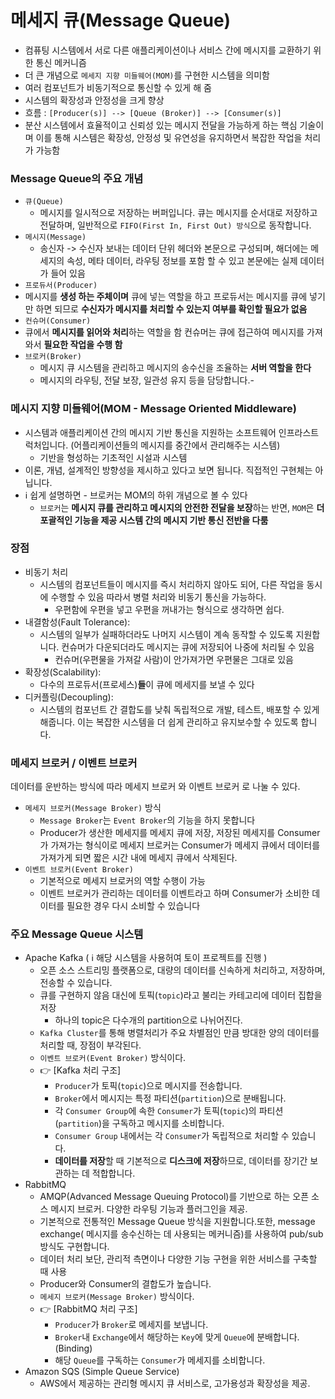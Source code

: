 # 메세지 큐(Message Queue)
- 컴퓨팅 시스템에서 서로 다른 애플리케이션이나 서비스 간에 메시지를 교환하기 위한 통신 메커니즘
- 더 큰 개념으로 `메세지 지향 미들웨어(MOM)`를 구현한 시스템을 의미함
- 여러 컴포넌트가 비동기적으로 통신할 수 있게 해 줌
- 시스템의 확장성과 안정성을 크게 향상
- 흐름 : `[Producer(s)] --> [Queue (Broker)] --> [Consumer(s)]`
- 분산 시스템에서 효율적이고 신뢰성 있는 메시지 전달을 가능하게 하는 핵심 기술이며 이를 통해 시스템은 확장성, 안정성 및 유연성을 유지하면서 복잡한 작업을 처리가 가능함

### Message Queue의 주요 개념
- `큐(Queue)`
  - 메시지를 일시적으로 저장하는 버퍼입니다. 큐는 메시지를 순서대로 저장하고 전달하며, 일반적으로 `FIFO(First In, First Out) 방식`으로 동작합니다.
- `메시지(Message)`
  -  송신자 -> 수신자 보내는 데이터 단위 헤더와 본문으로 구성되며, 해더에는 메세지의 속성, 메타 데이터, 라우팅 정보를 포함 할 수 있고 본문에는 실제 데이터가 들어 있음
-  `프로듀서(Producer)`
  -  메시지를 **생성 하는 주체이며** 큐에 넣는 역할을 하고 프로듀서는 메시지를 큐에 넣기만 하면 되므로 **수신자가 메시지를 처리할 수 있는지 여부를 확인할 필요가 없음**
-  `컨슈머(Consumer)`
  - 큐에서 **메시지를 읽어와 처리**하는 역할을 함 컨슈머는 큐에 접근하여 메시지를 가져와서 **필요한 작업을 수행 함**
- `브로커(Broker)`
  -  메시지 큐 시스템을 관리하고 메시지의 송수신을 조율하는 **서버 역할을 한다**
  -  메시지의 라우팅, 전달 보장, 일관성 유지 등을 담당합니다.-  

### 메시지 지향 미들웨어(MOM - Message Oriented Middleware)
- 시스템과 애플리케이션 간의 메시지 기반 통신을 지원하는 소프트웨어 인프라스트럭처입니다. (어플리케이션들의 메시지를 중간에서 관리해주는 시스템)
  -  기반을 형성하는 기초적인 시설과 시스템
-  이론, 개념, 설계적인 방향성을 제시하고 있다고 보면 됩니다. 직접적인 구현체는 아닙니다.
- ℹ️ 쉽게 설명하면 - 브로커는 MOM의 하위 개념으로 볼 수 있다
  -  `브로커`는 **메시지 큐를 관리하고 메시지의 안전한 전달을 보장**하는 반면, `MOM`은 **더 포괄적인 기능을 제공 시스템 간의 메시지 기반 통신 전반을 다룸**

### 장점
- 비동기 처리
  - 시스템의 컴포넌트들이 메시지를 즉시 처리하지 않아도 되어, 다른 작업을 동시에 수행할 수 있음 따라서 병렬 처리와 비동기 통신을 가능하다.
    - 우편함에 우편을 넣고 우편을 꺼내가는 형식으로 생각하면 쉽다.
- 내결함성(Fault Tolerance):
  - 시스템의 일부가 실패하더라도 나머지 시스템이 계속 동작할 수 있도록 지원합니다. 컨슈머가 다운되더라도 메시지는 큐에 저장되어 나중에 처리될 수 있음
    - 컨슈머(우편물을 가져갈 사람)이 안가져가면 우편물은 그대로 있음
- 확장성(Scalability):
  - 다수의 프로듀서(프로세스)**들**이 큐에 메세지를 보낼 수 있다
- 디커플링(Decoupling):
  - 시스템의 컴포넌트 간 결합도를 낮춰 독립적으로 개발, 테스트, 배포할 수 있게 해줍니다. 이는 복잡한 시스템을 더 쉽게 관리하고 유지보수할 수 있도록 합니다.

### 메세지 브로커 / 이벤트 브로커
데이터를 운반하는 방식에 따라 메세지 브로커 와 이벤트 브로커 로 나눌 수 있다.
- `메세지 브로커(Message Broker)` 방식
  - `Message Broker`는 `Event Broker`의 기능을 하지 못합니다  
  - Producer가 생산한 메세지를 메세지 큐에 저장, 저장된 메세지를 Consumer가 가져가는 형식이로 메세지 브로커는 Consumer가 메세지 큐에서 데이터를 가져가게 되면 짧은 시간 내에 메세지 큐에서 삭제된다.
- `이벤트 브로커(Event Broker)`
  - 기본적으로 메세지 브로커의 역할 수행이 가능
  - 이벤트 브로커가 관리하는 데이터를 이벤트라고 하며 Consumer가 소비한 데이터를 필요한 경우 다시 소비할 수 있습니다

### 주요 Message Queue 시스템
- Apache Kafka ( ℹ️ 해당 시스템을 사용허여 토이 프로젝트를 진행 )
  - 오픈 소스 스트리밍 플랫폼으로, 대량의 데이터를 신속하게 처리하고, 저장하며, 전송할 수 있습니다.
  - 큐를 구현하지 않음 대신에 토픽(`topic`)라고 불리는 카테고리에 데이터 집합을 저장
    - 하나의 topic은 다수개의 partition으로 나뉘어진다.
  - `Kafka Cluster`를 통해 병렬처리가 주요 차별점인 만큼 방대한 양의 데이터를 처리할 때, 장점이 부각된다.
  - `이벤트 브로커(Event Broker)` 방식이다.
  - 👉 [Kafka 처리 구조]
    - `Producer`가 토픽(`topic`)으로 메시지를 전송합니다.
    - `Broker`에서 메시지는 특정 파티션(`partition`)으로 분배됩니다.
    - 각 `Consumer Group`에 속한 `Consumer`가 토픽(`topic`)의 파티션(`partition`)을 구독하고 메시지를 소비합니다.
    - `Consumer Group` 내에서는 각 `Consumer`가 독립적으로 처리할 수 있습니다.
    - **데이터를 저장**할 때 기본적으로 **디스크에 저장**하므로, 데이터를 장기간 보관하는 데 적합합니다.
- RabbitMQ
  - AMQP(Advanced Message Queuing Protocol)를 기반으로 하는 오픈 소스 메시지 브로커. 다양한 라우팅 기능과 플러그인을 제공.
  - 기본적으로 전통적인 Message Queue 방식을 지원합니다.또한, message exchange( 메시지를 송수신하는 데 사용되는 메커니즘)를 사용하여 pub/sub 방식도 구현합니다.
  - 데이터 처리 보단, 관리적 측면이나 다양한 기능 구현을 위한 서비스를 구축할 때 사용
  - Producer와 Consumer의 결합도가 높습니다.
  - `메세지 브로커(Message Broker)` 방식이다.
  - 👉 [RabbitMQ 처리 구조]
    - `Producer`가 `Broker`로 메세지를 보냅니다.
    - `Broker`내 `Exchange`에서 해당하는 `Key`에 맞게 `Queue`에 분배합니다.(Binding)
    - 해당 `Queue`를 구독하는 `Consumer`가 메세지를 소비합니다.
- Amazon SQS (Simple Queue Service)
  - AWS에서 제공하는 관리형 메시지 큐 서비스로, 고가용성과 확장성을 제공.  


